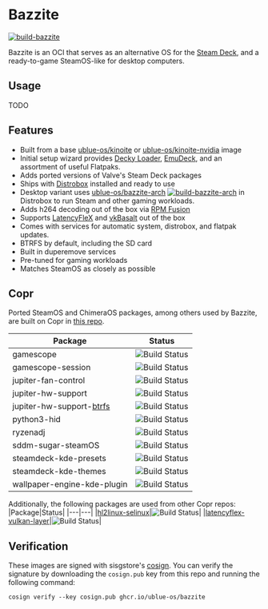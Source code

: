 # Bazzite

[![build-bazzite](https://github.com/ublue-os/bazzite/actions/workflows/build.yml/badge.svg)](https://github.com/ublue-os/bazzite/actions/workflows/build.yml)

Bazzite is an OCI that serves as an alternative OS for the [Steam Deck](https://www.steamdeck.com/), and a ready-to-game SteamOS-like for desktop computers.

## Usage

TODO

## Features

- Built from a base [ublue-os/kinoite](https://github.com/ublue-os/main) or [ublue-os/kinoite-nvidia](https://github.com/ublue-os/nvidia) image
- Initial setup wizard provides [Decky Loader](https://github.com/SteamDeckHomebrew/decky-loader), [EmuDeck](https://www.emudeck.com/), and an assortment of useful Flatpaks.
- Adds ported versions of Valve's Steam Deck packages
- Ships with [Distrobox](https://github.com/89luca89/distrobox) installed and ready to use
- Desktop variant uses [ublue-os/bazzite-arch](https://github.com/ublue-os/bazzite-arch) [![build-bazzite-arch](https://github.com/ublue-os/bazzite-arch/actions/workflows/build.yml/badge.svg)](https://github.com/ublue-os/bazzite-arch/actions/workflows/build.yml) in Distrobox to run Steam and other gaming workloads.
- Adds h264 decoding out of the box via [RPM Fusion](https://rpmfusion.org/)
- Supports [LatencyFleX](https://github.com/ishitatsuyuki/LatencyFleX) and [vkBasalt](https://github.com/DadSchoorse/vkBasalt) out of the box
- Comes with services for automatic system, distrobox, and flatpak updates.
- BTRFS by default, including the SD card
- Built in duperemove services
- Pre-tuned for gaming workloads
- Matches SteamOS as closely as possible
  
## Copr

Ported SteamOS and ChimeraOS packages, among others used by Bazzite, are built on Copr in [this repo](https://copr.fedorainfracloud.org/coprs/kylegospo/bazzite/).

|Package|Status|
|---|---|
|gamescope|![Build Status](https://copr.fedorainfracloud.org/coprs/kylegospo/bazzite/package/gamescope/status_image/last_build.png?)|
|gamescope-session|![Build Status](https://copr.fedorainfracloud.org/coprs/kylegospo/bazzite/package/gamescope-session/status_image/last_build.png?)|
|jupiter-fan-control|![Build Status](https://copr.fedorainfracloud.org/coprs/kylegospo/bazzite/package/jupiter-fan-control/status_image/last_build.png?)|
|jupiter-hw-support|![Build Status](https://copr.fedorainfracloud.org/coprs/kylegospo/bazzite/package/jupiter-hw-support/status_image/last_build.png?)|
|jupiter-hw-support-[btrfs](https://gitlab.com/popsulfr/steamos-btrfs)|![Build Status](https://copr.fedorainfracloud.org/coprs/kylegospo/bazzite/package/jupiter-hw-support-btrfs/status_image/last_build.png?)|
|python3-hid|![Build Status](https://copr.fedorainfracloud.org/coprs/kylegospo/bazzite/package/python3-hid/status_image/last_build.png?)|
|ryzenadj|![Build Status](https://copr.fedorainfracloud.org/coprs/kylegospo/bazzite/package/ryzenadj/status_image/last_build.png?)|
|sddm-sugar-steamOS|![Build Status](https://copr.fedorainfracloud.org/coprs/kylegospo/bazzite/package/sddm-sugar-steamOS/status_image/last_build.png?)|
|steamdeck-kde-presets|![Build Status](https://copr.fedorainfracloud.org/coprs/kylegospo/bazzite/package/steamdeck-kde-presets/status_image/last_build.png?)|
|steamdeck-kde-themes|![Build Status](https://copr.fedorainfracloud.org/coprs/kylegospo/bazzite/package/steamdeck-kde-themes/status_image/last_build.png?)|
|wallpaper-engine-kde-plugin|![Build Status](https://copr.fedorainfracloud.org/coprs/kylegospo/bazzite/package/wallpaper-engine-kde-plugin/status_image/last_build.png?)|

Additionally, the following packages are used from other Copr repos:
|Package|Status|
|---|---|
|[hl2linux-selinux](https://copr.fedorainfracloud.org/coprs/kylegospo/hl2linux-selinux/)|![Build Status](https://copr.fedorainfracloud.org/coprs/kylegospo/hl2linux-selinux/package/hl2linux-selinux/status_image/last_build.png?)|
|[latencyflex-vulkan-layer](https://copr.fedorainfracloud.org/coprs/kylegospo/LatencyFleX/)|![Build Status](https://copr.fedorainfracloud.org/coprs/kylegospo/LatencyFleX/package/latencyflex-vulkan-layer/status_image/last_build.png?)|

## Verification

These images are signed with sisgstore's [cosign](https://docs.sigstore.dev/cosign/overview/). You can verify the signature by downloading the `cosign.pub` key from this repo and running the following command:

    cosign verify --key cosign.pub ghcr.io/ublue-os/bazzite
